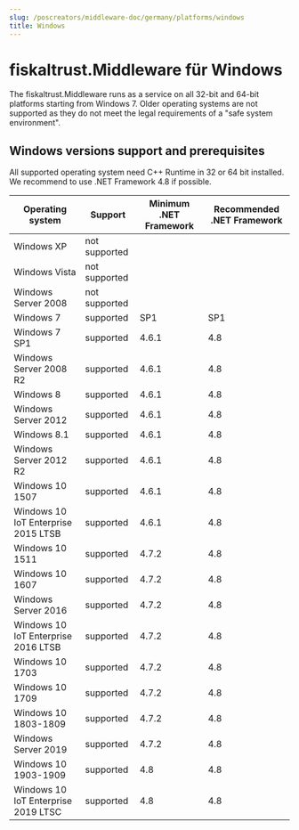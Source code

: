 ```yaml
---
slug: /poscreators/middleware-doc/germany/platforms/windows
title: Windows
---
```


# fiskaltrust.Middleware für Windows

The fiskaltrust.Middleware runs as a service on all 32-bit and 64-bit platforms starting from Windows 7. Older operating systems are not supported as they do not meet the legal requirements of a "safe system environment".

## Windows versions support and prerequisites

All supported operating system need C++ Runtime in 32 or 64 bit installed. We recommend to use .NET Framework 4.8 if possible.

| Operating system                    | Support       | Minimum .NET Framework | Recommended .NET Framework |
| ----------------------------------- | ------------- | ---------------------- | -------------------------- |
| Windows XP                          | not supported |                        |                            |
| Windows Vista                       | not supported |                        |                            |
| Windows Server 2008                 | not supported |                        |                            |
| Windows 7                           | supported     | SP1                    | SP1                        |
| Windows 7 SP1                       | supported     | 4.6.1                  | 4.8                        |
| Windows Server 2008 R2              | supported     | 4.6.1                  | 4.8                        |
| Windows 8                           | supported     | 4.6.1                  | 4.8                        |
| Windows Server 2012                 | supported     | 4.6.1                  | 4.8                        |
| Windows 8.1                         | supported     | 4.6.1                  | 4.8                        |
| Windows Server 2012 R2              | supported     | 4.6.1                  | 4.8                        |
| Windows 10 1507                     | supported     | 4.6.1                  | 4.8                        |
| Windows 10 IoT Enterprise 2015 LTSB | supported     | 4.6.1                  | 4.8                        |
| Windows 10 1511                     | supported     | 4.7.2                  | 4.8                        |
| Windows 10 1607                     | supported     | 4.7.2                  | 4.8                        |
| Windows Server 2016                 | supported     | 4.7.2                  | 4.8                        |
| Windows 10 IoT Enterprise 2016 LTSB | supported     | 4.7.2                  | 4.8                        |
| Windows 10 1703                     | supported     | 4.7.2                  | 4.8                        |
| Windows 10 1709                     | supported     | 4.7.2                  | 4.8                        |
| Windows 10 1803-1809                | supported     | 4.7.2                  | 4.8                        |
| Windows Server 2019                 | supported     | 4.7.2                  | 4.8                        |
| Windows 10 1903-1909                | supported     | 4.8                    | 4.8                        |
| Windows 10 IoT Enterprise 2019 LTSC | supported     | 4.8                    | 4.8                        |


